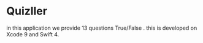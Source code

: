 # Quizller
in this application we provide 13 questions True/False  . this is developed on Xcode 9 and Swift 4.
